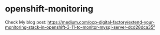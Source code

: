 # openshift-monitoring

Check My blog post: https://medium.com/ocp-digital-factory/extend-your-monitoring-stack-in-openshift-3-11-to-monitor-mysql-server-dcd28dca35f
